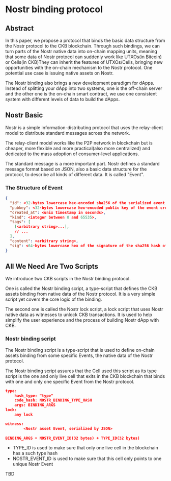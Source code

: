 # Nostr binding protocol

## Abstract

In this paper, we propose a protocol that binds the basic data structure from the Nostr protocol to the CKB blockchain. Through such bindings, we can turn parts of the Nostr native data into on-chain mapping units, meaning that some data of Nostr protocol can suddenly work like UTXOs(in Bitcoin) or Cells(in CKB)They can inherit the features of UTXOs/Cells, bringing new opportunities with the on-chain mechanism to the Nostr protocol. One potential use case is issuing native assets on Nostr.

The Nostr binding also brings a new development paradigm for dApps. Instead of splitting your dApp into two systems, one is the off-chain server and the other one is the on-chain smart contract, we use one consistent system with different levels of data to build the dApps.

## Nostr Basic

Nostr is a simple information-distributing protocol that uses the relay-client model to distribute standard messages across the network.

The relay-client model works like the P2P network in blockchain but is cheaper, more flexible and more practical(also more centralized) and dedicated to the mass adoption of consumer-level applications.

The standard message is a more important part. Nostr defines a standard message format based on JSON, also a basic data structure for the protocol, to describe all kinds of different data. It is called "Event".

### The Structure of Event

```json
{
  "id": <32-bytes lowercase hex-encoded sha256 of the serialized event data>,
  "pubkey": <32-bytes lowercase hex-encoded public key of the event creator>,
  "created_at": <unix timestamp in seconds>,
  "kind": <integer between 0 and 65535>,
  "tags": [
    [<arbitrary string>...],
    // ...
  ],
  "content": <arbitrary string>,
  "sig": <64-bytes lowercase hex of the signature of the sha256 hash of the serialized event data, which is the same as the "id" field>
}
```

## All We Need Are Two Scripts

We introduce two CKB scripts in the Nostr binding protocol.

One is called the Nostr binding script, a type-script that defines the CKB assets binding from native data of the Nostr protocol. It is a very simple script yet covers the core logic of the binding.

The second one is called the Nostr lock script, a lock script that uses Nostr native data as witnesses to unlock CKB transactions. It is used to help simplify the user experience and the process of building Nostr dApp with CKB.

### Nostr binding script

The Nostr binding script is a type-script that is used to define on-chain assets binding from some specific Events, the native data of the Nostr protocol.

The Nostr binding script assures that the Cell used this script as its type script is the one and only live cell that exits in the CKB blockchain that binds with one and only one specific Event from the Nostr protocol.

```json
type:
    hash_type: "type"
    code_hash: NOSTR_BINDING_TYPE_HASH
    args: BINDING_ARGS
lock:
    any lock

witness:
		<Nostr asset Event, serialized by JSON>
		
BINDING_ARGS = NOSTR_EVENT_ID(32 bytes) + TYPE_ID(32 bytes)
```

- TYPE_ID is used to make sure that only one live cell in the blockchain has a such type hash
- NOSTR_EVENT_ID is used to make sure that this cell only points to one unique Nostr Event

TBD
